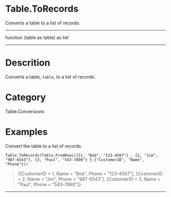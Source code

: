 ﻿# Table.ToRecords
Converts a table to a list of records.
***
function (table as table) as list
***
# Descrition 
Converts a table, <code>table</code>, to a list of records.
# Category 
Table.Conversions
# Examples 
Convert the table to a list of records.
```
Table.ToRecords(Table.FromRows({{1, "Bob", "123-4567"} , {2, "Jim", "987-6543"}, {3, "Paul", "543-7890"} },{"CustomerID", "Name", "Phone"}))
```
> {[CustomerID = 1, Name = "Bob", Phone = "123-4567"], [CustomerID = 2, Name = "Jim", Phone = "987-6543"], [CustomerID = 3, Name = "Paul", Phone = "543-7890"]}
***
